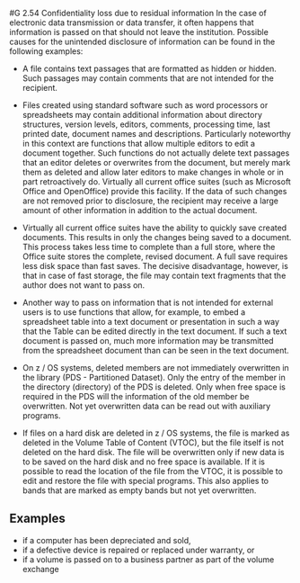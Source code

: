 #G 2.54 Confidentiality loss due to residual information
In the case of electronic data transmission or data transfer, it often happens that information is passed on that should not leave the institution. Possible causes for the unintended disclosure of information can be found in the following examples:

* A file contains text passages that are formatted as hidden or hidden. Such passages may contain comments that are not intended for the recipient.
* Files created using standard software such as word processors or spreadsheets may contain additional information about directory structures, version levels, editors, comments, processing time, last printed date, document names and descriptions. Particularly noteworthy in this context are functions that allow multiple editors to edit a document together. Such functions do not actually delete text passages that an editor deletes or overwrites from the document, but merely mark them as deleted and allow later editors to make changes in whole or in part retroactively do. Virtually all current office suites (such as Microsoft Office and OpenOffice) provide this facility. If the data of such changes are not removed prior to disclosure, the recipient may receive a large amount of other information in addition to the actual document.
* Virtually all current office suites have the ability to quickly save created documents. This results in only the changes being saved to a document. This process takes less time to complete than a full store, where the Office suite stores the complete, revised document. A full save requires less disk space than fast saves. The decisive disadvantage, however, is that in case of fast storage, the file may contain text fragments that the author does not want to pass on.
* Another way to pass on information that is not intended for external users is to use functions that allow, for example, to embed a spreadsheet table into a text document or presentation in such a way that the Table can be edited directly in the text document. If such a text document is passed on, much more information may be transmitted from the spreadsheet document than can be seen in the text document.


* On z / OS systems, deleted members are not immediately overwritten in the library (PDS - Partitioned Dataset). Only the entry of the member in the directory (directory) of the PDS is deleted. Only when free space is required in the PDS will the information of the old member be overwritten. Not yet overwritten data can be read out with auxiliary programs.
* If files on a hard disk are deleted in z / OS systems, the file is marked as deleted in the Volume Table of Content (VTOC), but the file itself is not deleted on the hard disk. The file will be overwritten only if new data is to be saved on the hard disk and no free space is available. If it is possible to read the location of the file from the VTOC, it is possible to edit and restore the file with special programs. This also applies to bands that are marked as empty bands but not yet overwritten.




## Examples 
* if a computer has been depreciated and sold,
* if a defective device is repaired or replaced under warranty, or
* if a volume is passed on to a business partner as part of the volume exchange




